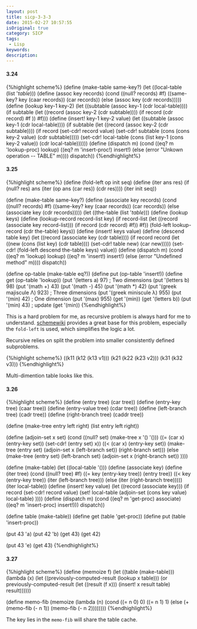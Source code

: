 ```yaml
---
layout: post
title: sicp-3-3-3
date: 2015-02-27 10:57:55
isOriginal: true
category: SICP
tags:
 - Lisp
keywords: 
description: 
---
```


#### 3.24

{%highlight scheme%}
(define (make-table same-key?)
  (let ((local-table (list '*table*)))
    (define (assoc key records)
      (cond ((null? records) #f)
            ((same-key? key (caar records)) (car records))
            (else (assoc key (cdr records)))))
  (define (lookup key-1 key-2)
    (let ((subtable (assoc key-1 (cdr local-table))))
      (if subtable
        (let ((record (assoc key-2 (cdr subtable))))
          (if record
            (cdr record)
            #f
            ))
        #f)))
  (define (insert! key-1 key-2 value)
    (let ((subtable (assoc key-1 (cdr local-table))))
      (if subtable
        (let ((record (assoc key-2 (cdr subtable))))
          (if record
            (set-cdr! record value)
            (set-cdr! subtable (cons
                                 (cons key-2 value)
                                 (cdr subtable)))))
        (set-cdr! local-table (cons
                                (list key-1
                                      (cons key-2 value))
                                (cdr local-table))))))
  (define (dispatch m)
    (cond ((eq? m 'lookup-proc) lookup)
          ((eq? m 'insert-proc!) insert!)
          (else (error "Unkown operation -- TABLE" m))))
  dispatch))
{%endhighlight%}



#### 3.25

{%highlight scheme%}
(define (fold-left op init seq)
  (define (iter ans res)
    (if (null? res)
      ans
      (iter (op ans (car res)) (cdr res))))
  (iter init seq))

(define (make-table same-key?)
  (define (associate key records)
    (cond ((null? records) #f)
          ((same-key? key (caar records))
           (car records))
           (else
             (associate key (cdr records)))))
  (let ((the-table (list '*table*)))
    (define (lookup keys)
      (define (lookup-record record-list key)
        (if record-list
          (let ((record (associate key record-list)))
            (if record
              (cdr record)
              #f))
          #f))
    (fold-left lookup-record (cdr the-table) keys))
  (define (insert! keys value)
    (define (descend table key)
      (let ((record (associate key (cdr table))))
        (if record
          record
          (let ((new (cons (list key)
                           (cdr table))))
            (set-cdr! table new)
            (car new)))))
    (set-cdr! (fold-left descend the-table keys)
              value))
  (define (dispatch m)
    (cond ((eq? m 'lookup) lookup)
          ((eq? m 'insert!) insert!)
          (else (error "Undefined method" m))))
    dispatch))

(define op-table (make-table eq?))
(define put (op-table 'insert!))
(define get (op-table 'lookup))
(put '(letters a) 97)  ; Two dimensions
(put '(letters b) 98)
(put '(math +) 43)
(put '(math -) 45)
(put '(math *) 42)
(put '(greek majiscule Λ) 923)  ; Three dimensions
(put '(greek miniscule λ) 955)
(put '(min) 42)  ; One dimension
(put '(max) 955)
(get '(min))
(get '(letters b))
(put '(min) 43)  ; update
(get '(min))
{%endhighlight%}

This is a hard problem for me, as recursive problem is always hard for me to understand.
[schemewiki][1] provides a great base for this problem, especially the `fold-left` is used,
which simplifies the logic a lot.

Recursive relies on split the problem into smaller consistently defined subproblems.

{%highlight scheme%}
((k11
   (k12
     (k13 v1)))
(k21
   (k22
     (k23 v2)))
(k31
   (k32 v3)))
{%endhighlight%}

Multi-dimention table looks like this.

#### 3.26

{%highlight scheme%}
(define (entry tree) (car tree))
(define (entry-key tree) (caar tree))
(define (entry-value tree) (cdar tree))
(define (left-branch tree) (cadr tree))
(define (right-branch tree) (caddr tree))

(define (make-tree entry left right)
  (list entry left right))

(define (adjoin-set x set)
  (cond ((null? set)
         (make-tree x '() '()))
        ((= (car x) (entry-key set))
         (set-cdr! (entry set) x))
        ((< (car x) (entry-key set))
         (make-tree (entry set)
                    (adjoin-set x (left-branch set))
                    (right-branch set)))
        (else
          (make-tree (entry set)
                     (left-branch set)
                     (adjoin-set x (right-branch set))
                     ))))

(define (make-table)
  (let ((local-table '()))
    (define (associate key)
      (define (iter tree)
        (cond ((null? tree) #f)
              ((= key (entry-key tree))
               (entry tree))
              ((< key (entry-key tree))
               (iter (left-branch tree)))
              (else
                (iter (right-branch tree)))))
      (iter local-table))
    (define (insert! key value)
      (let ((record (associate key)))
        (if record
          (set-cdr! record value)
          (set! local-table
            (adjoin-set (cons key value) local-table)
            ))))
     (define (dispatch m)
       (cond ((eq? m 'get-proc) associate)
             ((eq? m 'insert-proc) insert!)))
     dispatch))

(define table (make-table))
(define get (table 'get-proc))
(define put (table 'insert-proc))

(put 43 'a)
(put 42 'b)
(get 43)
(get 42)

(put 43 'e)
(get 43)
{%endhighlight%}

#### 3.27

{%highlight scheme%}
(define (memoize f)
  (let ((table (make-table)))
    (lambda (x)
      (let ((previously-computed-result (lookup x table)))
        (or previously-computed-result
            (let ((result (f x)))
              (insert! x result table)
              result))))))

(define memo-fib
  (memoize (lambda (n)
             (cond ((= n 0) 0)
                   ((= n 1) 1)
                   (else (+ (memo-fib (- n 1))
                            (memo-fib (- n 2))))))))
{%endhighlight%}

The key lies in the `memo-fib` will share the table cache.

[1]:http://community.schemewiki.org/?sicp-ex-3.25

